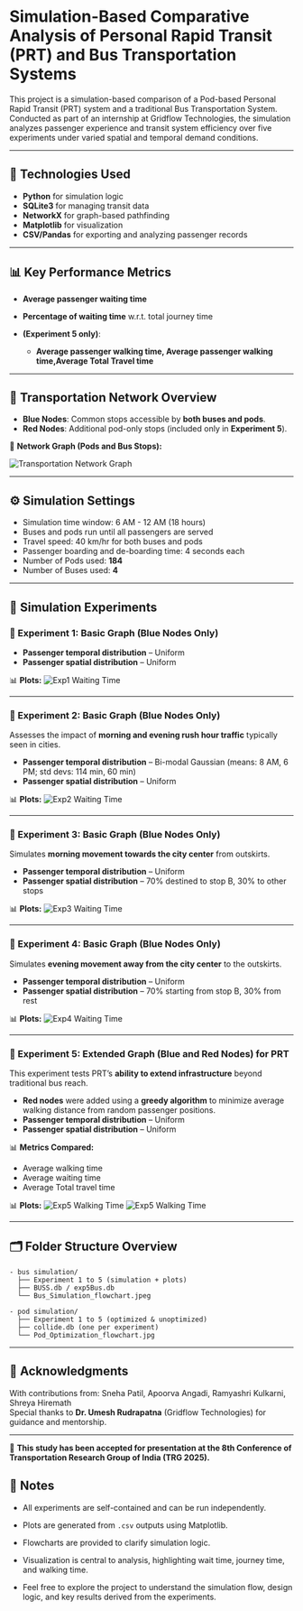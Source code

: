 # Simulation-Based Comparative Analysis of Personal Rapid Transit (PRT) and Bus Transportation Systems

This project is a simulation-based comparison of a Pod-based Personal Rapid Transit (PRT) system and a traditional Bus Transportation System. Conducted as part of an internship at Gridflow Technologies, the simulation analyzes passenger experience and transit system efficiency over five experiments under varied spatial and temporal demand conditions.

---

## 🚀 Technologies Used

* **Python** for simulation logic
* **SQLite3** for managing transit data
* **NetworkX** for graph-based pathfinding
* **Matplotlib** for visualization
* **CSV/Pandas** for exporting and analyzing passenger records

---

## 📊 Key Performance Metrics

* **Average passenger waiting time**
* **Percentage of waiting time** w\.r.t. total journey time
* **(Experiment 5 only)**:

  * **Average passenger walking time, Average passenger walking time,Average Total Travel time**
  



---

## 📍 Transportation Network Overview

* **Blue Nodes**: Common stops accessible by **both buses and pods**.
* **Red Nodes**: Additional pod-only stops (included only in **Experiment 5**).

📌 **Network Graph (Pods and Bus Stops):**


![Transportation Network Graph](Images/Transportation_network.png)

---

## ⚙️ Simulation Settings

* Simulation time window: 6 AM - 12 AM (18 hours)
* Buses and pods run until all passengers are served
* Travel speed: 40 km/hr for both buses and pods
* Passenger boarding and de-boarding time: 4 seconds each
* Number of Pods used: **184**
* Number of Buses used: **4**

---

## 🧪 Simulation Experiments

### 🔹 Experiment 1: Basic Graph (Blue Nodes Only)

* **Passenger temporal distribution** – Uniform
* **Passenger spatial distribution** – Uniform

📊 **Plots:**
![Exp1 Waiting Time](Images/exp1.png)

---

### 🔹 Experiment 2: Basic Graph (Blue Nodes Only)

Assesses the impact of **morning and evening rush hour traffic** typically seen in cities.

* **Passenger temporal distribution** – Bi-modal Gaussian
  (means: 8 AM, 6 PM; std devs: 114 min, 60 min)
* **Passenger spatial distribution** – Uniform


📊 **Plots:**
![Exp2 Waiting Time](Images/exp2.png)


---

### 🔹 Experiment 3: Basic Graph (Blue Nodes Only)

Simulates **morning movement towards the city center** from outskirts.

* **Passenger temporal distribution** – Uniform
* **Passenger spatial distribution** – 70% destined to stop B, 30% to other stops


📊 **Plots:**
![Exp3 Waiting Time](Images/exp3.png)


---

### 🔹 Experiment 4: Basic Graph (Blue Nodes Only)

Simulates **evening movement away from the city center** to the outskirts.

* **Passenger temporal distribution** – Uniform
* **Passenger spatial distribution** – 70% starting from stop B, 30% from rest


📊 **Plots:**
![Exp4 Waiting Time](Images/exp4.png)


---

### 🔹 Experiment 5: Extended Graph (Blue and Red Nodes) for PRT

This experiment tests PRT’s **ability to extend infrastructure** beyond traditional bus reach.

* **Red nodes** were added using a **greedy algorithm** to minimize average walking distance from random passenger positions.
* **Passenger temporal distribution** – Uniform
* **Passenger spatial distribution** – Uniform


📊 **Metrics Compared:**

* Average walking time
* Average waiting time
* Average Total travel time

📊 **Plots:**
![Exp5 Walking Time](Images/exp5_without_opt(1).jpg)
![Exp5 Walking Time](Images/exp5_with_opt(1).jpg)


---

## 🗂️ Folder Structure Overview

```
- bus simulation/
  ├── Experiment 1 to 5 (simulation + plots)
  ├── BUSS.db / exp5Bus.db
  └── Bus_Simulation_flowchart.jpeg

- pod simulation/
  ├── Experiment 1 to 5 (optimized & unoptimized)
  ├── collide.db (one per experiment)
  └── Pod_Optimization_flowchart.jpg
```

---

## 🤝 Acknowledgments

With contributions from: Sneha Patil, Apoorva Angadi, Ramyashri Kulkarni, Shreya Hiremath  
Special thanks to **Dr. Umesh Rudrapatna** (Gridflow Technologies) for guidance and mentorship.

---
📄 **This study has been accepted for presentation at the 8th Conference of Transportation Research Group of India (TRG 2025).**


## 📌 Notes

* All experiments are self-contained and can be run independently.
* Plots are generated from `.csv` outputs using Matplotlib.
* Flowcharts are provided to clarify simulation logic.
* Visualization is central to analysis, highlighting wait time, journey time, and walking time.

* Feel free to explore the project to understand the simulation flow, design logic, and key results derived from the experiments.
